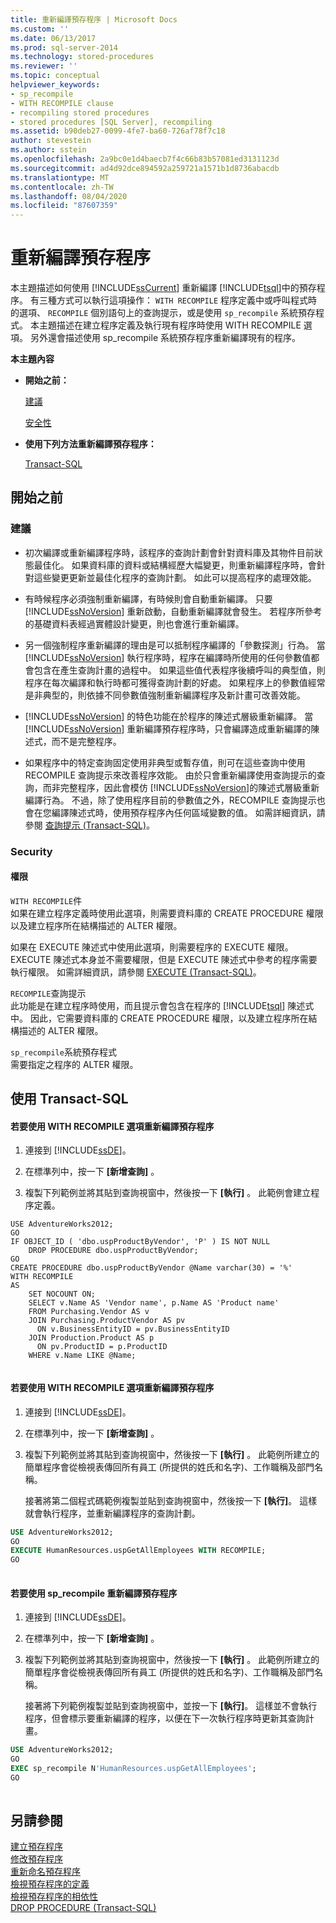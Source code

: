 ```yaml
---
title: 重新編譯預存程序 | Microsoft Docs
ms.custom: ''
ms.date: 06/13/2017
ms.prod: sql-server-2014
ms.technology: stored-procedures
ms.reviewer: ''
ms.topic: conceptual
helpviewer_keywords:
- sp_recompile
- WITH RECOMPILE clause
- recompiling stored procedures
- stored procedures [SQL Server], recompiling
ms.assetid: b90deb27-0099-4fe7-ba60-726af78f7c18
author: stevestein
ms.author: sstein
ms.openlocfilehash: 2a9bc0e1d4baecb7f4c66b83b57081ed3131123d
ms.sourcegitcommit: ad4d92dce894592a259721a1571b1d8736abacdb
ms.translationtype: MT
ms.contentlocale: zh-TW
ms.lasthandoff: 08/04/2020
ms.locfileid: "87607359"
---
```

# <a name="recompile-a-stored-procedure"></a>重新編譯預存程序
  本主題描述如何使用 [!INCLUDE[ssCurrent](../../includes/sscurrent-md.md)] 重新編譯 [!INCLUDE[tsql](../../includes/tsql-md.md)]中的預存程序。 有三種方式可以執行這項操作： `WITH RECOMPILE` 程序定義中或呼叫程式時的選項、 `RECOMPILE` 個別語句上的查詢提示，或是使用 `sp_recompile` 系統預存程式。 本主題描述在建立程序定義及執行現有程序時使用 WITH RECOMPILE 選項。 另外還會描述使用 sp_recompile 系統預存程序重新編譯現有的程序。  
  
 **本主題內容**  
  
-   **開始之前：**  
  
     [建議](#Recommendations)  
  
     [安全性](#Security)  
  
-   **使用下列方法重新編譯預存程序：**  
  
     [Transact-SQL](#TsqlProcedure)  
  
##  <a name="before-you-begin"></a><a name="BeforeYouBegin"></a> 開始之前  
  
###  <a name="recommendations"></a><a name="Recommendations"></a> 建議  
  
-   初次編譯或重新編譯程序時，該程序的查詢計劃會針對資料庫及其物件目前狀態最佳化。 如果資料庫的資料或結構經歷大幅變更，則重新編譯程序時，會針對這些變更更新並最佳化程序的查詢計劃。 如此可以提高程序的處理效能。  
  
-   有時候程序必須強制重新編譯，有時候則會自動重新編譯。 只要 [!INCLUDE[ssNoVersion](../../includes/ssnoversion-md.md)] 重新啟動，自動重新編譯就會發生。 若程序所參考的基礎資料表經過實體設計變更，則也會進行重新編譯。  
  
-   另一個強制程序重新編譯的理由是可以抵制程序編譯的「參數探測」行為。 當 [!INCLUDE[ssNoVersion](../../includes/ssnoversion-md.md)] 執行程序時，程序在編譯時所使用的任何參數值都會包含在產生查詢計畫的過程中。 如果這些值代表程序後續呼叫的典型值，則程序在每次編譯和執行時都可獲得查詢計劃的好處。 如果程序上的參數值經常是非典型的，則依據不同參數值強制重新編譯程序及新計畫可改善效能。  
  
-   [!INCLUDE[ssNoVersion](../../includes/ssnoversion-md.md)] 的特色功能在於程序的陳述式層級重新編譯。 當 [!INCLUDE[ssNoVersion](../../includes/ssnoversion-md.md)] 重新編譯預存程序時，只會編譯造成重新編譯的陳述式，而不是完整程序。  
  
-   如果程序中的特定查詢固定使用非典型或暫存值，則可在這些查詢中使用 RECOMPILE 查詢提示來改善程序效能。 由於只會重新編譯使用查詢提示的查詢，而非完整程序，因此會模仿 [!INCLUDE[ssNoVersion](../../includes/ssnoversion-md.md)]的陳述式層級重新編譯行為。 不過，除了使用程序目前的參數值之外，RECOMPILE 查詢提示也會在您編譯陳述式時，使用預存程序內任何區域變數的值。 如需詳細資訊，請參閱 [查詢提示 (Transact-SQL)](/sql/t-sql/queries/hints-transact-sql-query)。  
  
###  <a name="security"></a><a name="Security"></a> Security  
  
####  <a name="permissions"></a><a name="Permissions"></a> 權限  
 `WITH RECOMPILE`件  
 如果在建立程序定義時使用此選項，則需要資料庫的 CREATE PROCEDURE 權限以及建立程序所在結構描述的 ALTER 權限。  
  
 如果在 EXECUTE 陳述式中使用此選項，則需要程序的 EXECUTE 權限。 EXECUTE 陳述式本身並不需要權限，但是 EXECUTE 陳述式中參考的程序需要執行權限。 如需詳細資訊，請參閱 [EXECUTE &#40;Transact-SQL&#41;](/sql/t-sql/language-elements/execute-transact-sql)。  
  
 `RECOMPILE`查詢提示  
 此功能是在建立程序時使用，而且提示會包含在程序的 [!INCLUDE[tsql](../../includes/tsql-md.md)] 陳述式中。 因此，它需要資料庫的 CREATE PROCEDURE 權限，以及建立程序所在結構描述的 ALTER 權限。  
  
 `sp_recompile`系統預存程式  
 需要指定之程序的 ALTER 權限。  
  
##  <a name="using-transact-sql"></a><a name="TsqlProcedure"></a> 使用 Transact-SQL  
  
#### <a name="to-recompile-a-stored-procedure-by-using-the-with-recompile-option"></a>若要使用 WITH RECOMPILE 選項重新編譯預存程序  
  
1.  連接到 [!INCLUDE[ssDE](../../../includes/ssde-md.md)]。  
  
2.  在標準列中，按一下 **[新增查詢]** 。  
  
3.  複製下列範例並將其貼到查詢視窗中，然後按一下 **[執行]** 。 此範例會建立程序定義。  
  
```  
USE AdventureWorks2012;  
GO  
IF OBJECT_ID ( 'dbo.uspProductByVendor', 'P' ) IS NOT NULL   
    DROP PROCEDURE dbo.uspProductByVendor;  
GO  
CREATE PROCEDURE dbo.uspProductByVendor @Name varchar(30) = '%'  
WITH RECOMPILE  
AS  
    SET NOCOUNT ON;  
    SELECT v.Name AS 'Vendor name', p.Name AS 'Product name'  
    FROM Purchasing.Vendor AS v   
    JOIN Purchasing.ProductVendor AS pv   
      ON v.BusinessEntityID = pv.BusinessEntityID   
    JOIN Production.Product AS p   
      ON pv.ProductID = p.ProductID  
    WHERE v.Name LIKE @Name;  
  
```  
  
#### <a name="to-recompile-a-stored-procedure-by-using-the-with-recompile-option"></a>若要使用 WITH RECOMPILE 選項重新編譯預存程序  
  
1.  連接到 [!INCLUDE[ssDE](../../../includes/ssde-md.md)]。  
  
2.  在標準列中，按一下 **[新增查詢]** 。  
  
3.  複製下列範例並將其貼到查詢視窗中，然後按一下 **[執行]** 。 此範例所建立的簡單程序會從檢視表傳回所有員工 (所提供的姓氏和名字)、工作職稱及部門名稱。  
  
     接著將第二個程式碼範例複製並貼到查詢視窗中，然後按一下 **[執行]**。 這樣就會執行程序，並重新編譯程序的查詢計劃。  
  
```sql  
USE AdventureWorks2012;  
GO  
EXECUTE HumanResources.uspGetAllEmployees WITH RECOMPILE;  
GO  
  
```  
  
#### <a name="to-recompile-a-stored-procedure-by-using-sp_recompile"></a>若要使用 sp_recompile 重新編譯預存程序  
  
1.  連接到 [!INCLUDE[ssDE](../../../includes/ssde-md.md)]。  
  
2.  在標準列中，按一下 **[新增查詢]** 。  
  
3.  複製下列範例並將其貼到查詢視窗中，然後按一下 **[執行]** 。 此範例所建立的簡單程序會從檢視表傳回所有員工 (所提供的姓氏和名字)、工作職稱及部門名稱。  
  
     接著將下列範例複製並貼到查詢視窗中，並按一下 **[執行]**。 這樣並不會執行程序，但會標示要重新編譯的程序，以便在下一次執行程序時更新其查詢計畫。  
  
```sql  
USE AdventureWorks2012;  
GO  
EXEC sp_recompile N'HumanResources.uspGetAllEmployees';  
GO  
  
```  
  
## <a name="see-also"></a>另請參閱  
 [建立預存程序](../stored-procedures/create-a-stored-procedure.md)   
 [修改預存程序](../stored-procedures/modify-a-stored-procedure.md)   
 [重新命名預存程序](rename-a-stored-procedure.md)   
 [檢視預存程序的定義](view-the-definition-of-a-stored-procedure.md)   
 [檢視預存程序的相依性](view-the-dependencies-of-a-stored-procedure.md)   
 [DROP PROCEDURE &#40;Transact-SQL&#41;](/sql/t-sql/statements/drop-procedure-transact-sql)  
  
  
